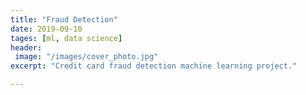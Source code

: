```yaml
---
title: "Fraud Detection"
date: 2019-09-10
tages: [ml, data science]
header:
 image: "/images/cover_photo.jpg"
excerpt: "Credit card fraud detection machine learning project."

---
```

